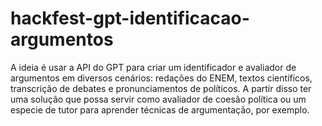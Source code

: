 # hackfest-gpt-identificacao-argumentos
A ideia é usar a API do GPT para criar um identificador e avaliador de argumentos em diversos cenários: redações do ENEM, textos científicos, transcrição de debates e pronunciamentos de políticos. A partir disso ter uma solução  que possa servir como avaliador de coesão política ou um especie de tutor para aprender técnicas de argumentação, por exemplo.
